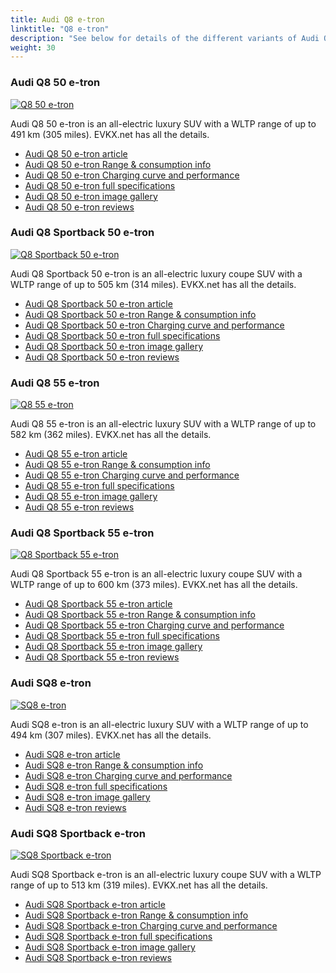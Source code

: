 ```yaml
---
title: Audi Q8 e-tron
linktitle: "Q8 e-tron"
description: "See below for details of the different variants of Audi Q8 e-tron"
weight: 30
---
```

### Audi Q8 50 e-tron

<a href="q8_50_e-tron/"><img src="https://media.evkx.net/multimedia/models/audi/q8_e-tron/q8_50_e-tron/main_1_st.jpg" class="img-fluid" alt="Q8 50 e-tron" ></a>

Audi Q8 50 e-tron is an all-electric luxury SUV with a WLTP range of up to 491 km (305 miles). EVKX.net has all the details. 

- [Audi Q8 50 e-tron article](q8_50_e-tron/)
- [Audi Q8 50 e-tron Range & consumption info](q8_50_e-tron/rangeandconsumption)
- [Audi Q8 50 e-tron Charging curve and performance](q8_50_e-tron/chargingcurve)
- [Audi Q8 50 e-tron full specifications](q8_50_e-tron/specifications)
- [Audi Q8 50 e-tron image gallery](q8_50_e-tron/gallery)
- [Audi Q8 50 e-tron reviews](q8_50_e-tron/reviews)

### Audi Q8 Sportback 50 e-tron

<a href="q8_sportback_50_e-tron/"><img src="https://media.evkx.net/multimedia/models/audi/q8_e-tron/q8_sportback_50_e-tron/main_1_st.jpeg" class="img-fluid" alt="Q8 Sportback 50 e-tron" ></a>

Audi Q8 Sportback 50 e-tron is an all-electric luxury coupe SUV with a WLTP range of up to 505 km (314 miles). EVKX.net has all the details. 

- [Audi Q8 Sportback 50 e-tron article](q8_sportback_50_e-tron/)
- [Audi Q8 Sportback 50 e-tron Range & consumption info](q8_sportback_50_e-tron/rangeandconsumption)
- [Audi Q8 Sportback 50 e-tron Charging curve and performance](q8_sportback_50_e-tron/chargingcurve)
- [Audi Q8 Sportback 50 e-tron full specifications](q8_sportback_50_e-tron/specifications)
- [Audi Q8 Sportback 50 e-tron image gallery](q8_sportback_50_e-tron/gallery)
- [Audi Q8 Sportback 50 e-tron reviews](q8_sportback_50_e-tron/reviews)

### Audi Q8 55 e-tron

<a href="q8_55_e-tron/"><img src="https://media.evkx.net/multimedia/models/audi/q8_e-tron/q8_55_e-tron/main_1_st.jpg" class="img-fluid" alt="Q8 55 e-tron" ></a>

Audi Q8 55 e-tron is an all-electric luxury SUV with a WLTP range of up to 582 km (362 miles). EVKX.net has all the details. 

- [Audi Q8 55 e-tron article](q8_55_e-tron/)
- [Audi Q8 55 e-tron Range & consumption info](q8_55_e-tron/rangeandconsumption)
- [Audi Q8 55 e-tron Charging curve and performance](q8_55_e-tron/chargingcurve)
- [Audi Q8 55 e-tron full specifications](q8_55_e-tron/specifications)
- [Audi Q8 55 e-tron image gallery](q8_55_e-tron/gallery)
- [Audi Q8 55 e-tron reviews](q8_55_e-tron/reviews)

### Audi Q8 Sportback 55 e-tron

<a href="q8_sportback_55_e-tron/"><img src="https://media.evkx.net/multimedia/models/audi/q8_e-tron/q8_sportback_55_e-tron/main_1_st.jpeg" class="img-fluid" alt="Q8 Sportback 55 e-tron" ></a>

Audi Q8 Sportback 55 e-tron is an all-electric luxury coupe SUV with a WLTP range of up to 600 km (373 miles). EVKX.net has all the details. 

- [Audi Q8 Sportback 55 e-tron article](q8_sportback_55_e-tron/)
- [Audi Q8 Sportback 55 e-tron Range & consumption info](q8_sportback_55_e-tron/rangeandconsumption)
- [Audi Q8 Sportback 55 e-tron Charging curve and performance](q8_sportback_55_e-tron/chargingcurve)
- [Audi Q8 Sportback 55 e-tron full specifications](q8_sportback_55_e-tron/specifications)
- [Audi Q8 Sportback 55 e-tron image gallery](q8_sportback_55_e-tron/gallery)
- [Audi Q8 Sportback 55 e-tron reviews](q8_sportback_55_e-tron/reviews)

### Audi SQ8 e-tron

<a href="sq8_e-tron/"><img src="https://media.evkx.net/multimedia/models/audi/q8_e-tron/sq8_e-tron/main_1_st.jpeg" class="img-fluid" alt="SQ8 e-tron" ></a>

Audi SQ8 e-tron is an all-electric luxury SUV with a WLTP range of up to 494 km (307 miles). EVKX.net has all the details. 

- [Audi SQ8 e-tron article](sq8_e-tron/)
- [Audi SQ8 e-tron Range & consumption info](sq8_e-tron/rangeandconsumption)
- [Audi SQ8 e-tron Charging curve and performance](sq8_e-tron/chargingcurve)
- [Audi SQ8 e-tron full specifications](sq8_e-tron/specifications)
- [Audi SQ8 e-tron image gallery](sq8_e-tron/gallery)
- [Audi SQ8 e-tron reviews](sq8_e-tron/reviews)

### Audi SQ8 Sportback e-tron

<a href="sq8_sportback_e-tron/"><img src="https://media.evkx.net/multimedia/models/audi/q8_e-tron/sq8_sportback_e-tron/main_1_st.jpg" class="img-fluid" alt="SQ8 Sportback e-tron" ></a>

Audi SQ8 Sportback e-tron is an all-electric luxury coupe SUV with a WLTP range of up to 513 km (319 miles). EVKX.net has all the details. 

- [Audi SQ8 Sportback e-tron article](sq8_sportback_e-tron/)
- [Audi SQ8 Sportback e-tron Range & consumption info](sq8_sportback_e-tron/rangeandconsumption)
- [Audi SQ8 Sportback e-tron Charging curve and performance](sq8_sportback_e-tron/chargingcurve)
- [Audi SQ8 Sportback e-tron full specifications](sq8_sportback_e-tron/specifications)
- [Audi SQ8 Sportback e-tron image gallery](sq8_sportback_e-tron/gallery)
- [Audi SQ8 Sportback e-tron reviews](sq8_sportback_e-tron/reviews)

